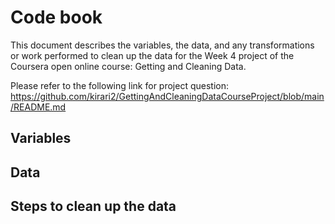 # Code book
This document describes the variables, the data, and any transformations or work performed to clean up the data for the Week 4 project of the Coursera open online 
course: Getting and Cleaning Data.

Please refer to the following link for project question:
https://github.com/kirari2/GettingAndCleaningDataCourseProject/blob/main/README.md

## Variables

## Data

## Steps to clean up the data
